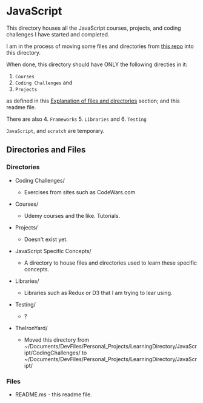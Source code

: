 # JavaScript

This directory houses all the JavaScript courses, projects, and coding challenges I have started and completed.

I am in the process of moving some files and directories from [this repo](https://github.com/JamieBort/CodeChallenges) into this directory.

When done, this directory should have ONLY the following directies in it:

1. `Courses`
2. `Coding Challenges` and
3. `Projects`

as defined in this [Explanation of files and directories](https://github.com/JamieBort/LearningDirectory#explanation-of-files-and-directories) section; and this readme file.

There are also 4. `Frameworks` 5. `Libraries` and 6. `Testing`

`JavaScript`, and `scratch` are temporary.

## Directories and Files

### Directories

- Coding Challenges/

  - Exercises from sites such as CodeWars.com

- Courses/

  - Udemy courses and the like. Tutorials.

- Projects/

  - Doesn't exist yet.

- JavaScript Specific Concepts/

  - A directory to house files and directories used to learn these specific concepts.

- Libraries/

  - Libraries such as Redux or D3 that I am trying to lear using.

- Testing/

  - ?

- TheIronYard/
  - Moved this directory from ~/Documents/DevFiles/Personal_Projects/LearningDirectory/JavaScript/CodingChallenges/ to ~/Documents/DevFiles/Personal_Projects/LearningDirectory/JavaScript/

### Files

- README.ms - this readme file.

